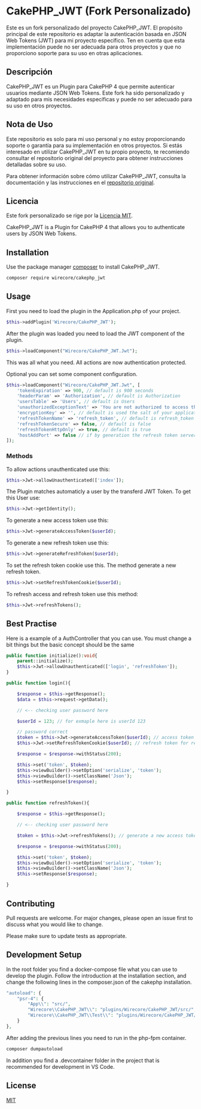 # CakePHP_JWT (Fork Personalizado)

Este es un fork personalizado del proyecto CakePHP_JWT. El propósito principal de este repositorio es adaptar la autenticación basada en JSON Web Tokens (JWT) para mi proyecto específico. Ten en cuenta que esta implementación puede no ser adecuada para otros proyectos y que no proporciono soporte para su uso en otras aplicaciones.

## Descripción

CakePHP_JWT es un Plugin para CakePHP 4 que permite autenticar usuarios mediante JSON Web Tokens. Este fork ha sido personalizado y adaptado para mis necesidades específicas y puede no ser adecuado para su uso en otros proyectos.

## Nota de Uso

Este repositorio es solo para mi uso personal y no estoy proporcionando soporte o garantía para su implementación en otros proyectos. Si estás interesado en utilizar CakePHP_JWT en tu propio proyecto, te recomiendo consultar el repositorio original del proyecto para obtener instrucciones detalladas sobre su uso.

Para obtener información sobre cómo utilizar CakePHP_JWT, consulta la documentación y las instrucciones en el [repositorio original](enlace-al-repositorio-original).

## Licencia

Este fork personalizado se rige por la [Licencia MIT](https://choosealicense.com/licenses/mit/).



CakePHP_JWT is a Plugin for CakePHP 4 that allows you to authenticate users by JSON Web Tokens. 
## Installation

Use the package manager [composer](https://getcomposer.org) to install CakePHP_JWT.

```bash
composer require wirecore/cakephp_jwt
```

## Usage

First you need to load the plugin in the Application.php of your project.
```php
$this->addPlugin('Wirecore/CakePHP_JWT');
```
After the plugin was loaded you need to load the JWT component of the plugin.
```php
$this->loadComponent("Wirecore/CakePHP_JWT.Jwt");
```
This was all what you need. All actions are now authentication protected.

Optional you can set some component configuration.
```php
$this->loadComponent("Wirecore/CakePHP_JWT.Jwt", [
    'tokenExpiration' => 900, // default is 900 seconds
    'headerParam' => 'Authorization', // default is Authorization
    'usersTable' => 'Users', // default is Users
    'unauthorizedExceptionText' => 'You are not authorized to access that location', // default is You are not authorized to access that location
    'encryptionKey' => '', // default is used the salt of your application
    'refreshTokenName' => 'refresh_token', // default is refresh_token
    'refreshTokenSecure' => false, // default is false
    'refreshTokenHttpOnly' => true, // default is true
    'hostAddPort' => false // if by generation the refresh token server path is not available, it used the host server variable. by enabling this option it add the current available port to the host 
]);
```

### Methods

To allow actions unauthenticated use this:
```php
$this->Jwt->allowUnauthenticated(['index']);
```

The Plugin matches automaticly a user by the transferd JWT Token. To get this User use:
```php
$this->Jwt->getIdentity();
```

To generate a new access token use this:
```php
$this->Jwt->generateAccessToken($userId);
```

To generate a new refresh token use this:
```php
$this->Jwt->generateRefreshToken($userId);
```

To set the refresh token cookie use this. The method generate a new refresh token.
```php
$this->Jwt->setRefreshTokenCookie($userId);
```

To refresh access and refresh token use this method:
```php
$this->Jwt->refreshTokens();
```

## Best Practise

Here is a example of a AuthController that you can use. You must change a bit things but the basic concept should be the same

```php
public function initialize():void{
    parent::initialize();
    $this->Jwt->allowUnauthenticated(['login', 'refreshToken']);
}

public function login(){

    $response = $this->getResponse();
    $data = $this->request->getData();

    // <-- checking user password here

    $userId = 123; // for exmaple here is userId 123

    // password correct
    $token = $this->Jwt->generateAccessToken($userId); // access token for 15 minute authentication
    $this->Jwt->setRefreshTokenCookie($userId); // refresh token for refreshing the access token

    $response = $response->withStatus(200);

    $this->set('token', $token);
    $this->viewBuilder()->setOption('serialize', 'token');
    $this->viewBuilder()->setClassName('Json');
    $this->setResponse($response);

}

public function refreshToken(){

    $response = $this->getResponse();

    // <-- checking user password here

    $token = $this->Jwt->refreshTokens(); // generate a new access token for 15 minutes and actualize the refresh token cookie

    $response = $response->withStatus(200);

    $this->set('token', $token);
    $this->viewBuilder()->setOption('serialize', 'token');
    $this->viewBuilder()->setClassName('Json');
    $this->setResponse($response);

}
```

## Contributing
Pull requests are welcome. For major changes, please open an issue first to discuss what you would like to change.

Please make sure to update tests as appropriate.

## Development Setup

In the root folder you find a docker-compose file what you can use to develop the plugin. Follow the introduction at the installation section, and change the following lines in the composer.json of the cakephp installation.
```php
"autoload": {
    "psr-4": {
        "App\\": "src/",
        "Wirecore\\CakePHP_JWT\\": "plugins/Wirecore/CakePHP_JWT/src/",
        "Wirecore\\CakePHP_JWT\\Test\\": "plugins/Wirecore/CakePHP_JWT/tests/"
    }
},
```
After adding the previous lines you need to run in the php-fpm container.
```php
composer dumpautoload
```

In addition you find a .devcontainer folder in the project that is recommended for development in VS Code.

## License
[MIT](https://choosealicense.com/licenses/mit/)
